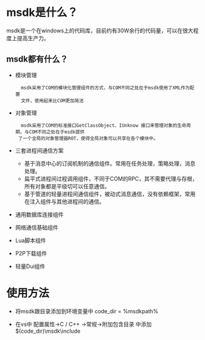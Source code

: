  # msdk是什么？

msdk是一个在windows上的代码库，目前约有30W余行的代码量，可以在很大程度上提高生产力。

## msdk都有什么？
* 模块管理 
    
        msdk采用了COM的模块化管理组件的方式，与COM不同之处在于msdk使用了XML作为配置
        文件，使用起来比COM更加简洁

       
       
* 对象管理
       
        msdk采用了COM的标准接口GetClassObject、IUnknow 接口来管理对象的生命周期，与COM不同之处在于msdk提供
       了一个全局的对象管理器ROT，使得全局对象可以共享在各个模块中。

* 三套进程间通信方案
        
    *   基于消息中心的订阅机制的通信组件。常用在任务处理，策略处理，消息处理。
    *   扁平式进程间过程调用组件，不同于COM的RPC，其不需要代理与存根，所有对象都是平级切可以任意通信。
    *   基于管道的轻量进程间通信组件，被动式消息通信，没有依赖框架，常用在注入组件与其他进程间的通信。

* 通用数据库连接组件
  
* 网络通信基础组件
* Lua脚本组件
* P2P下载组件
* 轻量Dui组件

# 使用方法
* 将msdk跟目录添加到环境变量中
code_dir = %msdkpath%


* 在vs中 配置属性->C / C++ ->常规->附加包含目录 中添加$(code_dir)\msdk\include